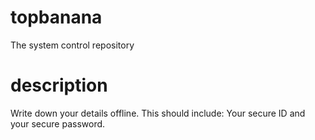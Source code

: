 # topbanana
The system control repository

# description
Write down your details offline. This should include: Your secure ID and your secure password.

